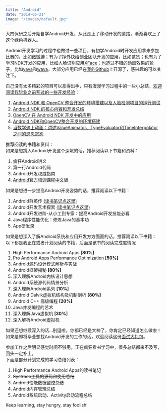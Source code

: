 ```yaml
---
title: "Android"
date: "2014-05-21"
image: "/images/default.jpg"
---
```

大四保研之后开始自学Android开发，从此走上了移动开发的道路，渐渐喜欢上了这个绿色机器人。

Android开发学习的过程中也做过一些项目，有初学Android时开发应用拿来参加比赛的，比如[微微博](https://github.com/hujiaweibujidao/TinyWeibo)；有为了挣外快给创业团队开发的应用，比如贰货；也有为了学习NDK开发的应用，比如人脸识别应用[XFace](https://github.com/hujiaweibujidao/XFace)；也造过不错的动画效果的轮子，比如[yava](https://github.com/hujiaweibujidao/yava)和[wava](https://github.com/hujiaweibujidao/wava)，大部分应用已经在[我的Github](https://github.com/hujiaweibujidao)上开源了，感兴趣的可以关注下。

自己没有太多精彩的项目可以拿得出手，只有漫漫学习过程中的一些小总结，[欢迎阅读我毕业之前写过的一些开发经验](/mobile/old.html)：   
1. [Android NDK 和 OpenCV 整合开发的环境搭建以及人脸检测项目的运行测试](/blog/2013/11/18/android-ndk-and-opencv-developement/)  
2. [Android NDK 的核心内容和开发总结](/blog/2013/11/18/android-ndk-and-opencv-development-2/)  
3. [OpenCV 在 Android NDK 开发中的应用](/blog/2013/11/18/android-ndk-and-opencv-development-3/)  
4. [Android NDK和OpenCV整合开发的环境搭建](/blog/2014/02/21/android-ndk-and-opencv-development-4/)  
5. [当数学遇上动画：讲述ValueAnimator、TypeEvaluator和TimeInterpolator之间的恩恩怨怨](http://hujiaweibujidao.github.io/blog/2016/05/26/when-math-meets-android-animation/)  

推荐阅读的书籍和资料：  
如果是想跳入Android开发这个深坑的话，推荐阅读以下书籍和资料：  
1. 疯狂Android讲义  
2. 第一行Android代码  
3. Android开发权威指南  
4. [Android官方培训课程中文版](http://hukai.me/android-training-course-in-chinese/index.html)  

如果是想进一步提高Android开发姿势的话，推荐阅读以下书籍：  
1. Android群英传  [(读书笔记点这里)](http://hujiaweibujidao.github.io/blog/2015/11/29/Android-Heroes-Reading-Notes/)  
2. Android开发艺术探索  [(读书笔记点这里)](http://hujiaweibujidao.github.io/blog/2015/12/05/Art-of-Android-Development-Reading-Notes/)     
3. Android开发进阶-从小工到专家：提高Android开发技能必看  
4. Java程序性能优化：修炼Java的基本功  
5. App研发录  

如果是想深入了解Android系统和应用开发方方面面的话，推荐阅读以下书籍：  
以下都是我正在或者计划阅读的书籍，后面是该书的阅读完成度情况
1. High Performance Android Apps  **[80%]**  
2. Pro Android Apps Performance Optimization **[50%]**  
3. Android源码设计模式解析与实战  
4. Android框架揭秘  **[80%]**  
5. 深入理解Android内核设计思想  
6. Android系统源代码情景分析  
7. 深入理解Android系列   **[10%]**  
8. Android Dalvik虚拟机结构及机制剖析  **[80%]**  
9. Android C++ 高级编程  **[20%]**
10. Java并发编程的艺术  
11. 深入理解Java虚拟机  **[30%]**    
12. 深入解析Android虚拟机  

如果还想继续深入的话...别逗啦，你都已经是大神了，你肯定已经知道怎么做啦！    
如果是即将毕业想找Android开发的工作的话，欢迎阅读这份[面试大礼包](/blog/2015/10/09/a-li-bao-bao-de-man-man-qiu-zhi-lu/)。

参加工作之后明显感觉时间不够用，正在疯狂看书学习中，很多总结都来不及写，回头一定补上。  
下面是部分计划完成的学习总结列表：
1. High Performance Android Apps的读书笔记  
2. ~~Systrace工具的源码和使用总结~~  
3. ~~Android性能数据监控总结~~  
4. Android内存管理总结  
5. Android系统启动、Activity启动流程总结  

Keep learning, stay hungry, stay foolish!
